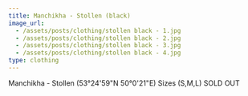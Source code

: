 ```yaml
---
title: Manchikha - Stollen (black)
image_url:
  - /assets/posts/clothing/stollen black - 1.jpg
  - /assets/posts/clothing/stollen black - 2.jpg
  - /assets/posts/clothing/stollen black - 3.jpg
  - /assets/posts/clothing/stollen black - 4.jpg
type: clothing
---
```

Manchikha - Stollen (53°24'59"N 50°0'21"E)
Sizes (S,M,L) SOLD OUT
